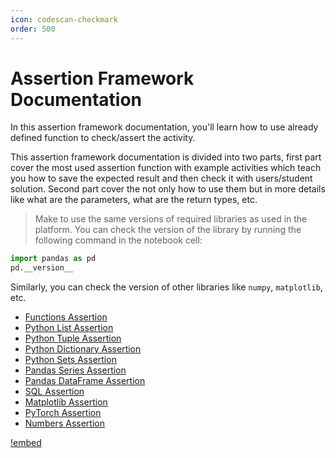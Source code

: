 ```yaml
---
icon: codescan-checkmark
order: 500
---
```


# Assertion Framework Documentation

In this assertion framework documentation, you'll learn how to use already defined function to check/assert the activity.

This assertion framework documentation is divided into two parts, first part cover the most used assertion function with example activities which teach you how to save the expected result and then check it with users/student solution. Second part cover the not only how to use them but in more details like what are the parameters, what are the return types, etc.

> Make to use the same versions of required libraries as used in the platform. You can check the version of the library by running the following command in the notebook cell:

```python
import pandas as pd
pd.__version__
```

Similarly, you can check the version of other libraries like `numpy`, `matplotlib`, etc.

- [Functions Assertion](Function_Asseertions_by_Examples.md)
- [Python List Assertion](List_Assertions_by_Examples.md)
- [Python Tuple Assertion](Tuple_Assertions_by_Examples.md)
- [Python Dictionary Assertion](Dictionary_Assertions_by_Examples.md)
- [Python Sets Assertion](Sets_Assertions_by_Examples.md)
- [Pandas Series Assertion](Pandas_Series_Assertions_by_Examples.md)
- [Pandas DataFrame Assertion](Pandas_DataFrame_Assertions_by_Examples.md)
- [SQL Assertion](SQL_Assertions_by_Examples.md)
- [Matplotlib Assertion](Matplotlib_Assertions_by_Examples.md)
- [PyTorch Assertion](PyTorch-Assertions.md)
- [Numbers Assertion](Numbers_Assertions_by_Examples.md)

[!embed](https://www.loom.com/embed/a5b4f16f168f40968990d0249a13aace?sid=a8c2dcff-60eb-4106-80ab-81b1f1ca1b73)
